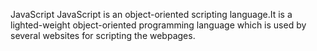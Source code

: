 JavaScript
JavaScript is an object-oriented scripting language.It is a lighted-weight object-oriented programming language which is used by several websites for scripting the webpages.

